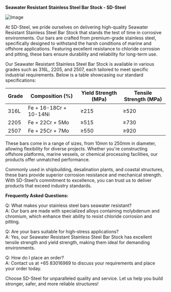 **Seawater Resistant Stainless Steel Bar Stock - SD-Steel**

![Image](https://github.com/user-attachments/assets/2567258e-e124-4816-932d-1809bd27ef0b)

At SD-Steel, we pride ourselves on delivering high-quality Seawater Resistant Stainless Steel Bar Stock that stands the test of time in corrosive environments. Our bars are crafted from premium-grade stainless steel, specifically designed to withstand the harsh conditions of marine and offshore applications. Featuring excellent resistance to chloride corrosion and pitting, these bars ensure durability and reliability for long-term use.

Our Seawater Resistant Stainless Steel Bar Stock is available in various grades such as 316L, 2205, and 2507, each tailored to meet specific industrial requirements. Below is a table showcasing our standard specifications:

| Grade       | Composition (%)        | Yield Strength (MPa) | Tensile Strength (MPa) |
|-------------|------------------------|----------------------|------------------------|
| 316L        | Fe + 16-18Cr + 10-14Ni | ≥215                 | ≥520                   |
| 2205       | Fe + 22Cr + 5Mo      | ≥515                 | ≥730                   |
| 2507       | Fe + 25Cr + 7Mo      | ≥550                 | ≥920                   |

These bars come in a range of sizes, from 10mm to 250mm in diameter, allowing flexibility for diverse projects. Whether you're constructing offshore platforms, marine vessels, or chemical processing facilities, our products offer unmatched performance.

Commonly used in shipbuilding, desalination plants, and coastal structures, these bars provide superior corrosion resistance and mechanical strength. With SD-Steel’s commitment to excellence, you can trust us to deliver products that exceed industry standards.

**Frequently Asked Questions:**

Q: What makes your stainless steel bars seawater resistant?  
A: Our bars are made with specialized alloys containing molybdenum and chromium, which enhance their ability to resist chloride corrosion and pitting.

Q: Are your bars suitable for high-stress applications?  
A: Yes, our Seawater Resistant Stainless Steel Bar Stock has excellent tensile strength and yield strength, making them ideal for demanding environments.

Q: How do I place an order?  
A: Contact us at +65 83016969 to discuss your requirements and place your order today.

Choose SD-Steel for unparalleled quality and service. Let us help you build stronger, safer, and more reliable structures!